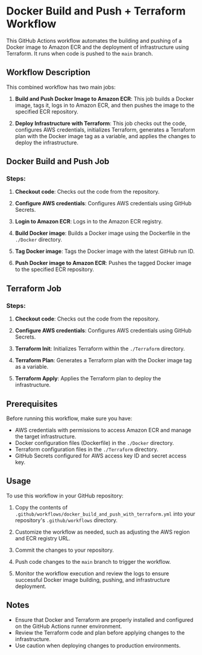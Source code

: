 # Docker Build and Push + Terraform Workflow

This GitHub Actions workflow automates the building and pushing of a Docker image to Amazon ECR and the deployment of infrastructure using Terraform. It runs when code is pushed to the `main` branch.

## Workflow Description

This combined workflow has two main jobs:

1. **Build and Push Docker Image to Amazon ECR**: This job builds a Docker image, tags it, logs in to Amazon ECR, and then pushes the image to the specified ECR repository.

2. **Deploy Infrastructure with Terraform**: This job checks out the code, configures AWS credentials, initializes Terraform, generates a Terraform plan with the Docker image tag as a variable, and applies the changes to deploy the infrastructure.

## Docker Build and Push Job

### Steps:

1. **Checkout code**: Checks out the code from the repository.

2. **Configure AWS credentials**: Configures AWS credentials using GitHub Secrets.

3. **Login to Amazon ECR**: Logs in to the Amazon ECR registry.

4. **Build Docker image**: Builds a Docker image using the Dockerfile in the `./Docker` directory.

5. **Tag Docker image**: Tags the Docker image with the latest GitHub run ID.

6. **Push Docker image to Amazon ECR**: Pushes the tagged Docker image to the specified ECR repository.

## Terraform Job

### Steps:

1. **Checkout code**: Checks out the code from the repository.

2. **Configure AWS credentials**: Configures AWS credentials using GitHub Secrets.

3. **Terraform Init**: Initializes Terraform within the `./Terraform` directory.

4. **Terraform Plan**: Generates a Terraform plan with the Docker image tag as a variable.

5. **Terraform Apply**: Applies the Terraform plan to deploy the infrastructure.

## Prerequisites

Before running this workflow, make sure you have:

- AWS credentials with permissions to access Amazon ECR and manage the target infrastructure.
- Docker configuration files (Dockerfile) in the `./Docker` directory.
- Terraform configuration files in the `./Terraform` directory.
- GitHub Secrets configured for AWS access key ID and secret access key.

## Usage

To use this workflow in your GitHub repository:

1. Copy the contents of `.github/workflows/docker_build_and_push_with_terraform.yml` into your repository's `.github/workflows` directory.

2. Customize the workflow as needed, such as adjusting the AWS region and ECR registry URL.

3. Commit the changes to your repository.

4. Push code changes to the `main` branch to trigger the workflow.

5. Monitor the workflow execution and review the logs to ensure successful Docker image building, pushing, and infrastructure deployment.

## Notes

- Ensure that Docker and Terraform are properly installed and configured on the GitHub Actions runner environment.
- Review the Terraform code and plan before applying changes to the infrastructure.
- Use caution when deploying changes to production environments.